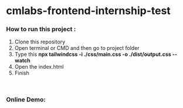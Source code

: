 # cmlabs-frontend-internship-test

<h3>How to run this project : </h3>
<ol>
    <li>Clone this repository</li>
    <li>Open terminal or CMD and then go to project folder</li>
    <li>Type this <b>npx tailwindcss -i ./css/main.css -o ./dist/output.css --watch</b></li>
    <li>Open the index.html</li>
    <li>Finish</li>
</ol>

<br>

<h3>Online Demo: <a href="https://justin-cmlabs-frontend-internship-test.vercel.app/"></a></h3>